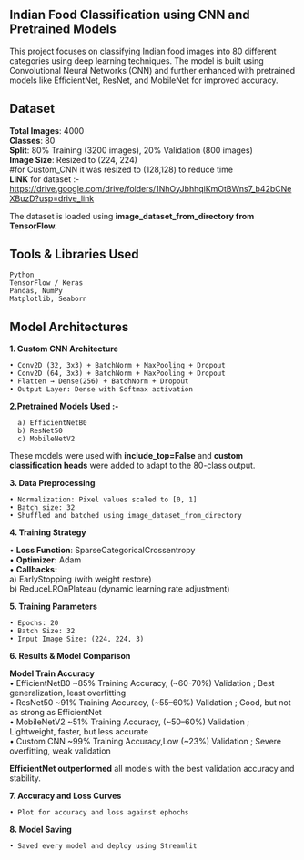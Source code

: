 ## Indian Food Classification using CNN and Pretrained Models
This project focuses on classifying Indian food images into 80 different categories using deep learning techniques. The model is built using Convolutional Neural  Networks (CNN) and further enhanced with pretrained models like EfficientNet, ResNet, and MobileNet for improved accuracy.

## Dataset

   **Total Images**: 4000  
    **Classes**: 80  
    **Split**: 80% Training (3200 images), 20% Validation (800 images)  
    **Image Size**: Resized to (224, 224)  
    #for Custom_CNN it was resized to (128,128) to reduce time  
    **LINK** for dataset :- https://drive.google.com/drive/folders/1NhOyJbhhqiKmOtBWns7_b42bCNeXBuzD?usp=drive_link

The dataset is loaded using **image_dataset_from_directory from TensorFlow.**  

## Tools & Libraries Used  

    Python  
    TensorFlow / Keras  
    Pandas, NumPy  
    Matplotlib, Seaborn  


## Model Architectures  

**1. Custom CNN Architecture**  
    
    • Conv2D (32, 3x3) + BatchNorm + MaxPooling + Dropout  
    • Conv2D (64, 3x3) + BatchNorm + MaxPooling + Dropout  
    • Flatten → Dense(256) + BatchNorm + Dropout  
    • Output Layer: Dense with Softmax activation  

**2.Pretrained Models Used :-**
    
      a) EfficientNetB0   
      b) ResNet50  
      c) MobileNetV2  

These models were used with **include_top=False** and **custom classification heads** were added to adapt to the 80-class output.  


**3. **Data Preprocessing**** 

    • Normalization: Pixel values scaled to [0, 1]  
    • Batch size: 32  
    • Shuffled and batched using image_dataset_from_directory  


**4. **Training Strategy****  

  • **Loss Function**: SparseCategoricalCrossentropy  
  • **Optimizer:** Adam  
  • **Callbacks:**  
        a) EarlyStopping (with weight restore)  
        b) ReduceLROnPlateau (dynamic learning rate adjustment)  

  
**5. **Training Parameters****  
    
    • Epochs: 20  
    • Batch Size: 32  
    • Input Image Size: (224, 224, 3)  
    

**6. **Results & Model Comparison****  

   **Model	Train Accuracy**	  
  • EfficientNetB0	~85%	Training Accuracy, (~60-70%) Validation ; Best generalization, least overfitting  
  • ResNet50	~91%	Training Accuracy, (~55–60%)	Validation ; Good, but not as strong as EfficientNet  
  • MobileNetV2	~51%	Training Accuracy, (~50–60%)	Validation ; Lightweight, faster, but less accurate   
  • Custom CNN	~99% Training Accuracy,Low (~23%)	Validation ; Severe overfitting, weak validation  

**EfficientNet outperformed** all models with the best validation accuracy and stability.  


**7. **Accuracy and Loss Curves****

    • Plot for accuracy and loss against ephochs  

**8. **Model Saving****  

    • Saved every model and deploy using Streamlit  








  
